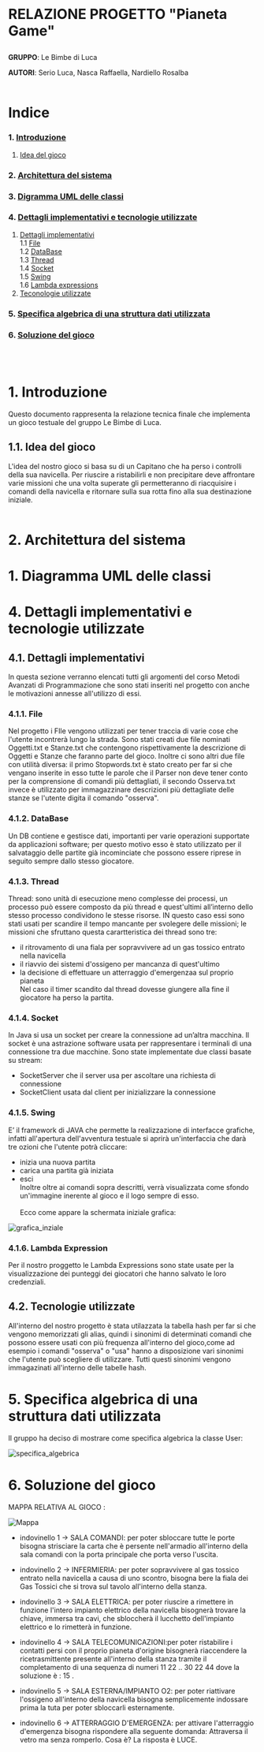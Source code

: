 <br>

# **RELAZIONE PROGETTO "Pianeta Game"**<p>
**GRUPPO**: Le Bimbe di Luca
<br>

**AUTORI**: Serio Luca, Nasca Raffaella, Nardiello Rosalba
<br><br>

# Indice

### 1. [Introduzione](#1)
1. [Idea del gioco](#1.1)  
### 2. [Architettura del sistema](#2)
### 3. [Digramma UML delle classi](#3)
### 4. [Dettagli implementativi e tecnologie utilizzate](#4)
1. [Dettagli implementativi](#4.1)<br>
1.1 [File](#4.1.1)<br>
1.2 [DataBase](#4.1.2)<br>
1.3 [Thread](#4.1.3)<br>
1.4 [Socket](#4.1.4)<br>
1.5 [Swing](#4.1.5)<br>
1.6 [Lambda expressions](#4.1.6)<br>
2. [Teconologie utilizzate](#4.1)<br>
### 5. [Specifica algebrica di una struttura dati utilizzata](#5)
### 6. [Soluzione del gioco](#6)
<br><br>

# <span id = "1">1. Introduzione</span>
Questo documento rappresenta la relazione tecnica finale che implementa un gioco testuale del gruppo Le Bimbe di Luca.

## <span id = "1.1">1.1. Idea del gioco</span>
L'idea del nostro gioco si basa su di un Capitano che ha perso i controlli della sua navicella.
 Per riuscire a ristabilirli e non precipitare deve affrontare varie missioni che una volta superate gli permetteranno di riacquisire i comandi della navicella e ritornare sulla sua rotta fino alla sua destinazione iniziale.
<br><br>

# <span id = "2">2. Architettura del sistema</span>

# <span id = "3">1. Diagramma UML delle classi</span>


# <span id = "4">4. Dettagli implementativi e tecnologie utilizzate</span>
## <span id = "4.1">4.1. Dettagli implementativi</span>

In questa sezione verranno elencati tutti gli argomenti del corso Metodi Avanzati di Programmazione che sono stati inseriti nel progetto con anche le motivazioni annesse all'utilizzo di essi.

### <span id = "4.1.1">4.1.1. File</span>
Nel progetto i FIle vengono utilizzati per tener traccia di varie cose che l'utente incontrerà lungo la strada. 
Sono stati creati due file nominati Oggetti.txt e Stanze.txt che contengono rispettivamente la descrizione di Oggetti e Stanze che faranno parte del gioco.
Inoltre ci sono altri due file con utilità diversa: il primo Stopwords.txt è stato creato per far si che vengano inserite in esso tutte le parole che il Parser non deve tener conto per la comprensione di comandi più dettagliati, il secondo Osserva.txt invece  è utilizzato per immagazzinare descrizioni più dettagliate delle stanze se l'utente digita il comando "osserva".

### <span id = "4.1.2">4.1.2. DataBase</span>
Un DB contiene e gestisce dati, importanti per varie operazioni supportate da applicazioni software; per questo motivo esso è stato utilizzato per il salvataggio delle partite già incominciate che possono essere riprese in seguito sempre dallo stesso giocatore.

### <span id = "4.1.3">4.1.3. Thread</span>
Thread: sono unità di esecuzione meno complesse dei processi, un processo può essere composto da più thread e quest'ultimi all’interno dello stesso processo condividono
le stesse risorse.
IN questo caso essi sono stati usati per scandire il tempo mancante per svolegere delle missioni; le missioni che sfruttano questa carartteristica dei thread sono tre: 
- il ritrovamento di una fiala per sopravvivere ad un gas tossico entrato nella navicella
- il riavvio dei sistemi d'ossigeno per mancanza di quest'ultimo
- la decisione di effettuare un atterraggio d'emergenzaa sul proprio pianeta <br>
Nel caso il timer scandito dal thread dovesse giungere alla fine il giocatore ha perso la partita.

### <span id = "4.1.4">4.1.4. Socket</span>
 In Java si usa un socket per creare la connessione ad un’altra macchina. Il socket è una astrazione software usata per rappresentare i terminali di una connessione tra due macchine. Sono state implementate due classi basate su stream:
- SocketServer che il server usa per ascoltare una richiesta di connessione 
- SocketClient usata dal client per inizializzare la connessione 

### <span id = "4.1.5">4.1.5. Swing</span>
E’ il framework di JAVA che permette la realizzazione di interfacce grafiche, infatti all'apertura dell'avventura testuale si aprirà un'interfaccia che darà tre ozioni che l'utente potrà cliccare: 
- inizia una nuova partita
- carica una partita già iniziata
- esci <br> 
Inoltre oltre ai comandi sopra descritti, verrà visualizzata come sfondo un'immagine inerente al gioco e il logo sempre di esso. <br> <br>
Ecco come appare la schermata iniziale grafica: 

![grafica_inziale](immagini_MAP/grafica_iniziale.PNG) 

### <span id = "4.1.6">4.1.6. Lambda Expression</span>
Per il nostro proggetto le Lambda Expressions sono state usate per la visualizzazione dei punteggi dei giocatori che hanno salvato le loro credenziali. 

## <span id = "4.2">4.2. Tecnologie utilizzate</span>
All'interno del nostro progetto è stata utilazzata la tabella hash per far si che vengono memorizzati gli alias, quindi i sinonimi di determinati comandi che possono essere usati con più frequenza all'interno del gioco,come ad esempio i comandi "osserva" o "usa" hanno a disposizione vari sinonimi che l'utente può scegliere di utilizzare. Tutti questi sinonimi vengono immagazinati all'interno delle tabelle hash.

# <span id = "5">5. Specifica algebrica di una struttura dati utilizzata</span>
Il gruppo ha deciso di mostrare come specifica algebrica la classe User: 

![specifica_algebrica](immagini_MAP/specifica_algebrica.PNG)


# <span id = "6">6. Soluzione del gioco</span>

MAPPA RELATIVA AL GIOCO : 

![Mappa](immagini_MAP/Mappa.jpg)

- indovinello 1 -> SALA COMANDI: per poter sbloccare tutte le porte bisogna strisciare la carta che è persente nell'armadio all'interno della sala comandi con la porta principale che porta verso l'uscita.

- indovinello 2 -> INFERMIERIA: per poter sopravvivere al gas tossico entrato nella  navicella a causa di uno scontro, bisogna bere la fiala dei Gas Tossici che si trova sul tavolo all'interno della stanza.

- indovinello 3 -> SALA ELETTRICA: per poter riuscire a rimettere in funzione l'intero impianto elettrico della navicella bisognerà trovare la chiave, immersa tra cavi, che sbloccherà il lucchetto dell'impianto elettrico e lo rimetterà in funzione.

- indovinello 4 -> SALA TELECOMUNICAZIONI:per poter ristabilire i contatti persi con il proprio pianeta d'origine bisognerà riaccendere la ricetrasmittente presente all'interno della stanza tramite il completamento di una sequenza di numeri 11 22 .. 30 22 44 dove la soluzione è : 15 .

- indovinello 5 -> SALA ESTERNA/IMPIANTO O2: per poter riattivare l'ossigeno all'interno della navicella bisogna semplicemente indossare prima la tuta per poter sbloccarli esternamente.

- indovinello 6 -> ATTERRAGGIO D'EMERGENZA: per attivare l'atterraggio d'emergenza bisogna rispondere alla seguente domanda: Attraversa il vetro ma senza romperlo. Cosa è? La risposta è LUCE.